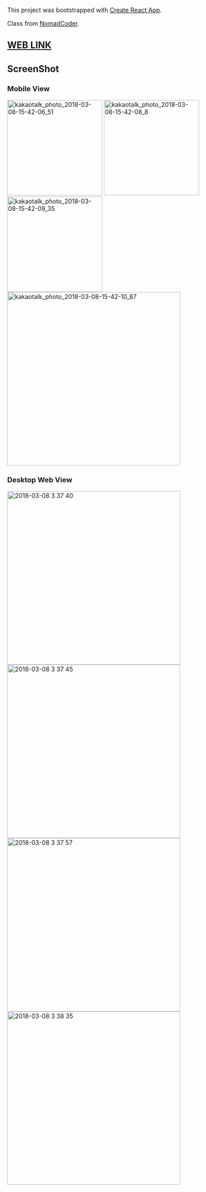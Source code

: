 This project was bootstrapped with [Create React App](https://github.com/facebookincubator/create-react-app).

Class from [NomadCoder](https://academy.nomadcoders.co/).

## [WEB LINK](https://hyunsikshin.github.io/movie_app/)

## ScreenShot

### Mobile View
<img width="220" alt="kakaotalk_photo_2018-03-08-15-42-06_51" src="https://user-images.githubusercontent.com/4162725/37137298-8cd050f8-22e8-11e8-83e3-bc0a050f5d49.png">  <img width="220" alt="kakaotalk_photo_2018-03-08-15-42-08_8" src="https://user-images.githubusercontent.com/4162725/37137300-8d28cb3e-22e8-11e8-9f18-2f527281500c.png">   <img width="220" alt="kakaotalk_photo_2018-03-08-15-42-09_35" src="https://user-images.githubusercontent.com/4162725/37137303-8d7a7902-22e8-11e8-9579-39a2947cec8f.png">
<img width="400" alt="kakaotalk_photo_2018-03-08-15-42-10_87" src="https://user-images.githubusercontent.com/4162725/37137304-8dc968c8-22e8-11e8-95f6-921a8419616b.png">

### Desktop Web View
<img width="400" alt="2018-03-08 3 37 40" src="https://user-images.githubusercontent.com/4162725/37137317-98c31bde-22e8-11e8-937a-8ece36bdb9bc.png">
<img width="400" alt="2018-03-08 3 37 45" src="https://user-images.githubusercontent.com/4162725/37137318-9912a474-22e8-11e8-9062-8791695e0e46.png">
<img width="400" alt="2018-03-08 3 37 57" src="https://user-images.githubusercontent.com/4162725/37137319-994573e0-22e8-11e8-8344-4443c2e75856.png">
<img width="400" alt="2018-03-08 3 38 35" src="https://user-images.githubusercontent.com/4162725/37137321-997d7b1e-22e8-11e8-89fa-b4ba3dbc4a49.png">

